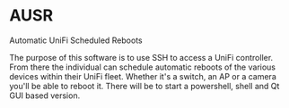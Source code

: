 # AUSR
Automatic UniFi Scheduled Reboots


The purpose of this software is to use SSH to access a UniFi controller. From there the individual can schedule automatic reboots of the various devices within their UniFi fleet. Whether it's a switch, an AP or a camera you'll be able to reboot it. There will be to start a powershell, shell and Qt GUI based version.
